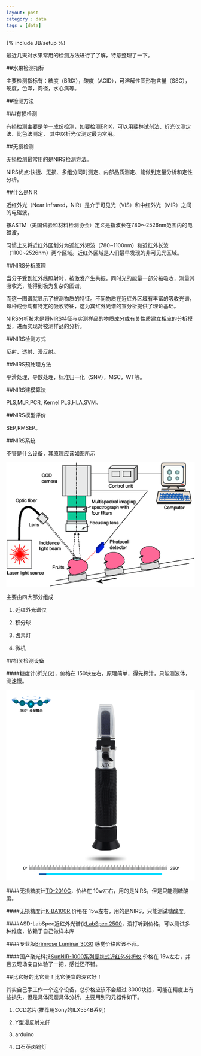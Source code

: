 ```yaml
---
layout: post
category : data 
tags : [data]
---
```

{% include JB/setup %}

最近几天对水果常用的检测方法进行了了解，特意整理了一下。


##水果检测指标

主要检测指标有：糖度（BRIX），酸度（ACID），可溶解性固形物含量（SSC），硬度，色泽，肉径，水心病等。


##检测方法

###有损检测

有损检测主要是单一成份检测，如要检测BRIX，可以用斐林试剂法、折光仪测定法、比色法测定， 其中以折光仪测定最为常用。



##无损检测

无损检测最常用的是NIRS检测方法。

NIRS优点:快捷、无损、多组分同时测定、内部品质测定、能做到定量分析和定性分析。


##什么是NIR

近红外光（Near Infrared，NIR）是介于可见光（ⅥS）和中红外光（MIR）之间的电磁波，

按ASTM（美国试验和材料检测协会）定义是指波长在780～2526nm范围内的电磁波，

习惯上又将近红外区划分为近红外短波（780~1100nm）和近红外长波（1100~2526nm）两个区域。近红外区域是人们最早发现的非可见光区域。



##NIRS分析原理

当分子受到红外线照射时，被激发产生共振，同时光的能量一部分被吸收，测量其吸收光，能得到极为复杂的图谱，

而这一图谱就显示了被测物质的特征。不同物质在近红外区域有丰富的吸收光谱，每种成份均有特定的吸收特征，这为宾红外光谱的宣分析提供了理论基础。

NIRS分析技术是将NIRS特征与实测样品的物质成分或有关性质建立相应的分析模型，进而实现对被测样品的分析。



##NIRS检测方式

反射、透射、漫反射。

##NIRS预处理方法

平滑处理，导数处理，标准归一化（SNV），MSC，WT等。

##NIRS建模算法

PLS,MLR,PCR, Kernel PLS,HLA,SVM。

##NIRS模型评价

SEP,RMSEP。


##NIRS系统

不管是什么设备，其原理应该如图所示

<img src="/assets/images/nirs.png" />


主要由四大部分组成

1. 近红外光谱仪

2. 积分球 

3. 卤素灯

4. 微机



##相关检测设备

####糖度计(折光仪)，价格在 150块左右，原理简单，得先榨汁，只能测液体，测速慢。


<img src="/assets/images/tangduji.gif" />



####无损糖度计[TD-2010C](http://www.towagp.co.jp/amamir_english.html 'http://www.towagp.co.jp/amamir_english.html')，价格在 10w左右，用的是NIRS，但是只能测糖酸度。




####无损糖度计[K-BA100R](http://www.top17.net/product/2259.html 'http://www.top17.net/product/2259.html'),价格在 15w左右，用的是NIRS，只能测试糖酸度。


####ASD-LabSpec近红外光谱仪[LabSpec 2500](http://www.asdi.com/products/labspec 'http://www.asdi.com/products/labspec')，没打听到价格，可以测试多种维度，依赖于自己做样本库


####专业版[Brimrose Luminar 3030](http://www.brimrose.com/cn/products/nir_mir_spectrometers/sort_by_industry/agricultural.html 'http://www.brimrose.com/cn/products/nir_mir_spectrometers/sort_by_industry/agricultural.html') 感觉价格应该不菲。


####国产聚光科技[SupNIR-1000系列便携式近红外分析仪](http://www.fpi-inc.com/products_info.php?98/15 'http://www.fpi-inc.com/products_info.php?98/15'),价格在 15w左右，并且去现场亲自体验了一把，感觉还不错。





##比它好的比它贵！比它便宜的没它好！

其实自己手工作一个这个设备，总价格应该不会超过 3000块钱，可能在精度上有些损失，但是具体问题具体分析，主要用到的元器件如下。

1. CCD芯片(推荐用Sony的ILX554B系列)

2. Y型漫反射光纤

3. arduino

4. 口石英卤钨灯










